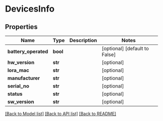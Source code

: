 # DevicesInfo

## Properties
Name | Type | Description | Notes
------------ | ------------- | ------------- | -------------
**battery_operated** | **bool** |  | [optional] [default to False]
**hw_version** | **str** |  | [optional] 
**lora_mac** | **str** |  | [optional] 
**manufacturer** | **str** |  | [optional] 
**serial_no** | **str** |  | [optional] 
**status** | **str** |  | [optional] 
**sw_version** | **str** |  | [optional] 

[[Back to Model list]](../README.md#documentation-for-models) [[Back to API list]](../README.md#documentation-for-api-endpoints) [[Back to README]](../README.md)

